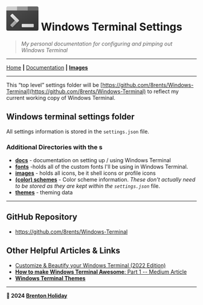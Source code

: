 # ![Windows Terminal Icon](https://raw.githubusercontent.com/8rents/_/i/h1/windows-terminal.png) Windows Terminal Settings

> *My personal documentation for configuring and pimping out Windows Terminal*

---

[Home](../../README.md) **|** [Documentation](../../docs/README.md) **|** **[Images](../../images/README.md)**

---

This “top level” settings folder will be [https://github.com/8rents/Windows-Terminal](https://github.com/8rents/Windows-Terminal) to reflect my current working copy of Windows Terminal.

## Windows terminal settings folder

All settings information is stored in the `settings.json` file. 

### Additional Directories with the s

- [**docs**](docs/) - documentation on setting up / using Windows Terminal
- [**fonts**](fonts/) -holds all of the custom fonts I'll be using in Windows Terminal.
- [**images**](images/) - holds all icons, be it shell icons or profile icons
- [**(color) schemes**](schemes/) - Color scheme information. *These don't actually need to be stored as they are kept within the `settings.json`* file.
- [**themes**](themes/) - theming data

---

## GitHub Repository

- https://github.com/8rents/Windows-Terminal

## Other Helpful Articles & Links

- [Customize & Beautify your Windows Terminal (2022 Edition)](https://dev.to/ansonh/customize-beautify-your-windows-terminal-2022-edition-541l)
- [**How to make Windows Terminal Awesome**: Part 1 -- Medium Article](https://medium.com/illumination/how-to-make-windows-terminal-awesome-part-1-530eedf6eabb)
- **[Windows Terminal Themes](https://windowsterminalthemes.dev/)**

------

**🤍 2024 [Brenton Holiday](https://brenton.holiday)**
